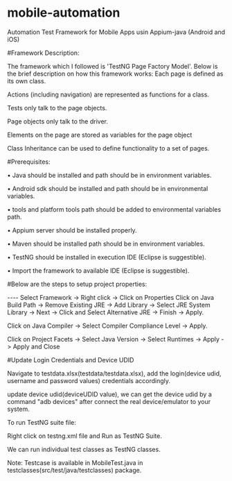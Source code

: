 # mobile-automation
Automation Test Framework for Mobile Apps usin Appium-java (Android and iOS) 

#Framework Description:

The framework which I followed is 'TestNG Page Factory Model'. Below is the brief description on how this framework works:
Each page is defined as its own class.

Actions (including navigation) are represented as functions for a class.

Tests only talk to the page objects.

Page objects only talk to the driver.

Elements on the page are stored as variables for the page object

Class Inheritance can be used to define functionality to a set of pages.


#Prerequisites:
 
•	Java should be installed and path should be in environment variables.
 
•	Android sdk should be installed and path should be in environmental variables.

•	tools and platform tools path should be added to environmental variables path.

•	Appium server should be installed properly.

•	Maven should be installed path should be in environment variables.

•	TestNG should be installed in execution IDE (Eclipse is suggestible).

•	Import the framework to available IDE (Eclipse is suggestible).


 
#Below are the steps to setup project properties:  

---- Select Framework -> Right click -> Click on Properties 
Click on Java Build Path -> Remove Existing JRE -> Add Library -> Select JRE System Library -> Next -> Click and Select Alternative JRE -> Finish -> Apply. 

Click on Java Compiler -> Select Compiler Compliance Level -> Apply.

Click on Project Facets -> Select Java Version -> Select Runtimes -> Apply -> Apply and Close 



#Update Login Credentials and Device UDID

Navigate to testdata.xlsx(testdata/testdata.xlsx), add the login(device udid, username and password values) credentials accordingly.

update device udid(deviceUDID value), we can get the device udid by a command "adb devices" after connect the real device/emulator to your system.



To run TestNG suite file:
 
Right click on testng.xml file and Run as TestNG Suite.

We can run individual test classes as TestNG classes.

Note: Testcase is available in MobileTest.java in testclasses(src/test/java/testclasses) package.
